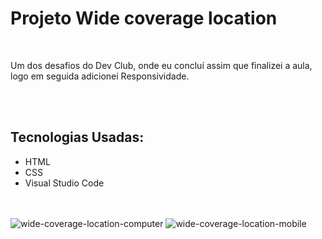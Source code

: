 <h1>Projeto Wide coverage location</h1>
<br>
<p>Um dos desafios do Dev Club, onde eu concluí assim que finalizei a aula, logo em seguida adicionei Responsividade.</p>
<br>
<br>
<h2>Tecnologias Usadas:</h2>
<ul>
  <li>HTML</li>
  <li>CSS</li>
  <li>Visual Studio Code</li>
</ul>
<br>
<br>
<img src="" alt="wide-coverage-location-computer" />
<img src="" alt="wide-coverage-location-mobile" />
